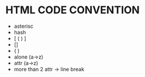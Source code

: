 # HTML CODE CONVENTION
- asterisc
- hash
- [ ( ) ]
- []
- ( )
- alone (a->z)
- attr (a->z)
- more than 2 attr -> line break
